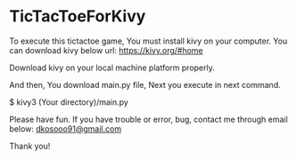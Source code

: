 # TicTacToeForKivy
To execute this tictactoe game, You must install kivy on your computer. You can download kivy below url:
https://kivy.org/#home

Download kivy on your local machine platform properly.

And then, You download main.py file, Next you execute in next command.

$ kivy3 (Your directory)/main.py

Please have fun. If you have trouble or error, bug, contact me through email below:
dkosooo91@gmail.com

Thank you!
